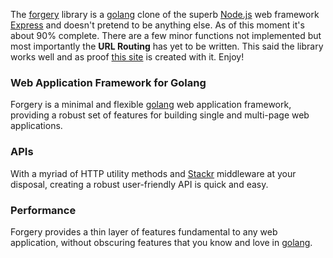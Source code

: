 The [forgery](https://github.com/ricallinson/forgery) library is a [golang](http://golang.org/) clone of the superb [Node.js](http://nodejs.org/) web framework [Express](http://expressjs.com/) and doesn't pretend to be anything else. As of this moment it's about 90% complete. There are a few minor functions not implemented but most importantly the __URL Routing__ has yet to be written. This said the library works well and as proof [this site](https://github.com/ricallinson/forgery-site) is created with it. Enjoy!

### Web Application Framework for Golang

Forgery is a minimal and flexible [golang](http://golang.org/) web application framework, providing a robust set of features for building single and multi-page web applications.

### APIs

With a myriad of HTTP utility methods and [Stackr](http://gostackr.appspot.com/) middleware at your disposal, creating a robust user-friendly API is quick and easy.

### Performance

Forgery provides a thin layer of features fundamental to any web application, without obscuring features that you know and love in [golang](http://golang.org/).